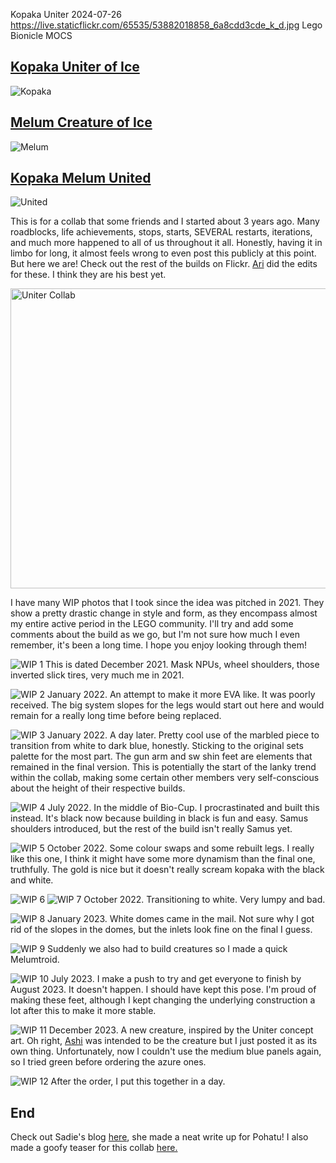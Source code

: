 Kopaka Uniter 
2024-07-26
https://live.staticflickr.com/65535/53882018858_6a8cdd3cde_k_d.jpg
Lego Bionicle MOCS

## [Kopaka Uniter of Ice](https://www.flickr.com/gp/fuzz-e/e5191540r3)

![Kopaka](https://live.staticflickr.com/65535/53882018858_6a8cdd3cde_k_d.jpg "Kopaka")

## [Melum Creature of Ice](https://www.flickr.com/gp/fuzz-e/50j6neJ5J1)

![Melum](https://live.staticflickr.com/65535/53882122929_80a781267a_k_d.jpg "Melum")

## [Kopaka Melum United](https://www.flickr.com/gp/fuzz-e/5vu87iB5fK)

![United](https://live.staticflickr.com/65535/53882018803_408bbd1e7a_k_d.jpg "United")

This is for a collab that some friends and I started about 3 years ago. Many roadblocks, life achievements, stops, starts, SEVERAL restarts, iterations, and much more happened to all of us throughout it all. Honestly, having it in limbo for long, it almost feels wrong to even post this publicly at this point. But here we are! Check out the rest of the builds on Flickr. [Ari](https://www.flickr.com/photos/188495704@N06 "Ari") did the edits for these. I think they are his best yet.<br>

<a data-flickr-embed="true" href="https://www.flickr.com/photos/196669369@N08/galleries/72157722987358762" title="Uniter Collab"><img src="https://live.staticflickr.com/65535/53882018858_d100e8bdc4_z.jpg" width="640" height="480" alt="Uniter Collab"/></a><script async src="//embedr.flickr.com/assets/client-code.js" charset="utf-8"></script>

I have many WIP photos that I took since the idea was pitched in 2021. They show a pretty drastic change in style and form, as they encompass almost my entire active period in the LEGO community. I'll try and add some comments about the build as we go, but I'm not sure how much I even remember, it's been a long time. I hope you enjoy looking through them!

![WIP 1](../public/img/uniterwips/1.jpg "WIP 1")
This is dated December 2021. Mask NPUs, wheel shoulders, those inverted slick tires, very much me in 2021.<br>

![WIP 2](../public/img/uniterwips/2.jpg "WIP 2")
January 2022. An attempt to make it more EVA like. It was poorly received. The big system slopes for the legs would start out here and would remain for a really long time before being replaced.<br>

![WIP 3](../public/img/uniterwips/3.jpg "WIP 3")
January 2022. A day later. Pretty cool use of the marbled piece to transition from white to dark blue, honestly. Sticking to the original sets palette for the most part. The gun arm and sw shin feet are elements that remained in the final version. This is potentially the start of the lanky trend within the collab, making some certain other members very self-conscious about the height of their respective builds. <br>

![WIP 4](../public/img/uniterwips/4.jpg "WIP 4")
July 2022. In the middle of Bio-Cup. I procrastinated and built this instead. It's black now because building in black is fun and easy. Samus shoulders introduced, but the rest of the build isn't really Samus yet.<br> 

![WIP 5](../public/img/uniterwips/5.jpg "WIP 5")
October 2022. Some colour swaps and some rebuilt legs. I really like this one, I think it might have some more dynamism than the final one, truthfully. The gold is nice but it doesn't really scream kopaka with the black and white. <br>

![WIP 6](../public/img/uniterwips/6.jpg "WIP 6")
![WIP 7](../public/img/uniterwips/7.jpg "WIP 7")
October 2022. Transitioning to white. Very lumpy and bad.<br>

![WIP 8](../public/img/uniterwips/8.jpg "WIP 8")
January 2023. White domes came in the mail. Not sure why I got rid of the slopes in the domes, but the inlets look fine on the final I guess.<br>

![WIP 9](../public/img/uniterwips/9.jpg "WIP 9")
Suddenly we also had to build creatures so I made a quick Melumtroid.<br>

![WIP 10](../public/img/uniterwips/10.jpg "WIP 10")
July 2023. I make a push to try and get everyone to finish by August 2023. It doesn't happen. I should have kept this pose. I'm proud of making these feet, although I kept changing the underlying construction a lot after this to make it more stable.<br>

![WIP 11](../public/img/uniterwips/11.jpg "WIP 11")
December 2023. A new creature, inspired by the Uniter concept art. Oh right, [Ashi](https://flic.kr/p/2n1VuRq "Ashi") was intended to be the creature but I just posted it as its own thing. Unfortunately, now I couldn't use the medium blue panels again, so I tried green before ordering the azure ones. <br>

![WIP 12](../public/img/uniterwips/12.jpg "WIP 12")
After the order, I put this together in a day.<br> 

## End
Check out Sadie's blog [here](https://creature.dog/deedot3x3/posts/2024-07-26-Pohatu-Uniter-Of-Stone "here"), she made a neat write up for Pohatu!
I also made a goofy teaser for this collab [here.](../teaser.html "here.")
